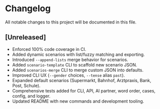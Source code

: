# Changelog

All notable changes to this project will be documented in this file.

## [Unreleased]
- Enforced 100% code coverage in CI.
- Added dynamic scenarios with list/fuzzy matching and exporting.
- Introduced `--append-lists` merge behavior for scenarios.
- Added `scenario-template` CLI to scaffold new scenario JSON.
- Added `scenarios-merge` CLI to merge custom JSON into defaults.
- Improved CLI UX (`--gender` choices, `--tense` alias `past`).
- Expanded default scenarios (Supermarkt, Bahnhof, Arztpraxis, Bank, Post, Schule).
- Comprehensive tests added for CLI, API, AI partner, word order, cases, config, and logger.
- Updated README with new commands and development tooling.
